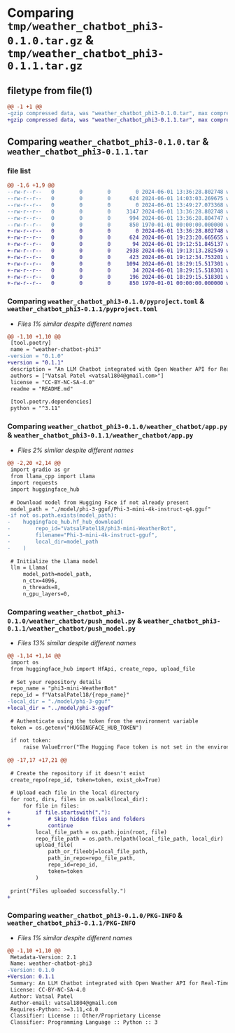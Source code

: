 # Comparing `tmp/weather_chatbot_phi3-0.1.0.tar.gz` & `tmp/weather_chatbot_phi3-0.1.1.tar.gz`

## filetype from file(1)

```diff
@@ -1 +1 @@
-gzip compressed data, was "weather_chatbot_phi3-0.1.0.tar", max compression
+gzip compressed data, was "weather_chatbot_phi3-0.1.1.tar", max compression
```

## Comparing `weather_chatbot_phi3-0.1.0.tar` & `weather_chatbot_phi3-0.1.1.tar`

### file list

```diff
@@ -1,6 +1,9 @@
--rw-r--r--   0        0        0        0 2024-06-01 13:36:28.802748 weather_chatbot_phi3-0.1.0/README.md
--rw-r--r--   0        0        0      624 2024-06-01 14:03:03.269675 weather_chatbot_phi3-0.1.0/pyproject.toml
--rw-r--r--   0        0        0        0 2024-06-01 13:49:27.073368 weather_chatbot_phi3-0.1.0/weather_chatbot/__init__.py
--rw-r--r--   0        0        0     3147 2024-06-01 13:36:28.802748 weather_chatbot_phi3-0.1.0/weather_chatbot/app.py
--rw-r--r--   0        0        0      994 2024-06-01 13:36:28.804747 weather_chatbot_phi3-0.1.0/weather_chatbot/push_model.py
--rw-r--r--   0        0        0      850 1970-01-01 00:00:00.000000 weather_chatbot_phi3-0.1.0/PKG-INFO
+-rw-r--r--   0        0        0        0 2024-06-01 13:36:28.802748 weather_chatbot_phi3-0.1.1/README.md
+-rw-r--r--   0        0        0      624 2024-06-01 19:23:20.665655 weather_chatbot_phi3-0.1.1/pyproject.toml
+-rw-r--r--   0        0        0       94 2024-06-01 19:12:51.845137 weather_chatbot_phi3-0.1.1/weather_chatbot/__init__.py
+-rw-r--r--   0        0        0     2938 2024-06-01 19:13:13.282549 weather_chatbot_phi3-0.1.1/weather_chatbot/app.py
+-rw-r--r--   0        0        0      423 2024-06-01 19:12:34.753201 weather_chatbot_phi3-0.1.1/weather_chatbot/download_model.py
+-rw-r--r--   0        0        0     1094 2024-06-01 18:29:15.517301 weather_chatbot_phi3-0.1.1/weather_chatbot/push_model.py
+-rw-r--r--   0        0        0       34 2024-06-01 18:29:15.518301 weather_chatbot_phi3-0.1.1/weather_chatbot/requirements.txt
+-rw-r--r--   0        0        0      196 2024-06-01 18:29:15.518301 weather_chatbot_phi3-0.1.1/weather_chatbot/style.css
+-rw-r--r--   0        0        0      850 1970-01-01 00:00:00.000000 weather_chatbot_phi3-0.1.1/PKG-INFO
```

### Comparing `weather_chatbot_phi3-0.1.0/pyproject.toml` & `weather_chatbot_phi3-0.1.1/pyproject.toml`

 * *Files 1% similar despite different names*

```diff
@@ -1,10 +1,10 @@
 [tool.poetry]
 name = "weather-chatbot-phi3"
-version = "0.1.0"
+version = "0.1.1"
 description = "An LLM Chatbot integrated with Open Weather API for Real-Time Weather Information."
 authors = ["Vatsal Patel <vatsal1804@gmail.com>"]
 license = "CC-BY-NC-SA-4.0"
 readme = "README.md"
 
 [tool.poetry.dependencies]
 python = "^3.11"
```

### Comparing `weather_chatbot_phi3-0.1.0/weather_chatbot/app.py` & `weather_chatbot_phi3-0.1.1/weather_chatbot/app.py`

 * *Files 2% similar despite different names*

```diff
@@ -2,20 +2,14 @@
 import gradio as gr
 from llama_cpp import Llama
 import requests
 import huggingface_hub
 
 # Download model from Hugging Face if not already present
 model_path = "./model/phi-3-gguf/Phi-3-mini-4k-instruct-q4.gguf"
-if not os.path.exists(model_path):
-    huggingface_hub.hf_hub_download(
-        repo_id="VatsalPatel18/phi3-mini-WeatherBot",
-        filename="Phi-3-mini-4k-instruct-gguf",
-        local_dir=model_path
-    )
 
 # Initialize the Llama model
 llm = Llama(
     model_path=model_path,
     n_ctx=4096,
     n_threads=8,
     n_gpu_layers=0,
```

### Comparing `weather_chatbot_phi3-0.1.0/weather_chatbot/push_model.py` & `weather_chatbot_phi3-0.1.1/weather_chatbot/push_model.py`

 * *Files 13% similar despite different names*

```diff
@@ -1,14 +1,14 @@
 import os
 from huggingface_hub import HfApi, create_repo, upload_file
 
 # Set your repository details
 repo_name = "phi3-mini-WeatherBot"
 repo_id = f"VatsalPatel18/{repo_name}"
-local_dir = "./model/phi-3-gguf"
+local_dir = "../model/phi-3-gguf"
 
 # Authenticate using the token from the environment variable
 token = os.getenv("HUGGINGFACE_HUB_TOKEN")
 
 if not token:
     raise ValueError("The Hugging Face token is not set in the environment variable.")
 
@@ -17,17 +17,21 @@
 
 # Create the repository if it doesn't exist
 create_repo(repo_id, token=token, exist_ok=True)
 
 # Upload each file in the local directory
 for root, dirs, files in os.walk(local_dir):
     for file in files:
+        if file.startswith("."):
+            # Skip hidden files and folders
+            continue
         local_file_path = os.path.join(root, file)
         repo_file_path = os.path.relpath(local_file_path, local_dir)
         upload_file(
             path_or_fileobj=local_file_path,
             path_in_repo=repo_file_path,
             repo_id=repo_id,
             token=token
         )
 
 print("Files uploaded successfully.")
+
```

### Comparing `weather_chatbot_phi3-0.1.0/PKG-INFO` & `weather_chatbot_phi3-0.1.1/PKG-INFO`

 * *Files 1% similar despite different names*

```diff
@@ -1,10 +1,10 @@
 Metadata-Version: 2.1
 Name: weather-chatbot-phi3
-Version: 0.1.0
+Version: 0.1.1
 Summary: An LLM Chatbot integrated with Open Weather API for Real-Time Weather Information.
 License: CC-BY-NC-SA-4.0
 Author: Vatsal Patel
 Author-email: vatsal1804@gmail.com
 Requires-Python: >=3.11,<4.0
 Classifier: License :: Other/Proprietary License
 Classifier: Programming Language :: Python :: 3
```


